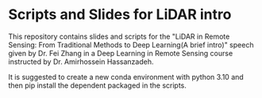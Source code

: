 # Scripts and Slides for LiDAR intro
This repository contains slides and scripts for the "LiDAR in Remote Sensing: From Traditional Methods to Deep Learning(A brief intro)" speech given by Dr. Fei Zhang in a Deep Learning in Remote Sensing course instructed by Dr. Amirhossein Hassanzadeh.
  
It is suggested to create a new conda environment with python 3.10 and then pip install the dependent packaged in the scripts.